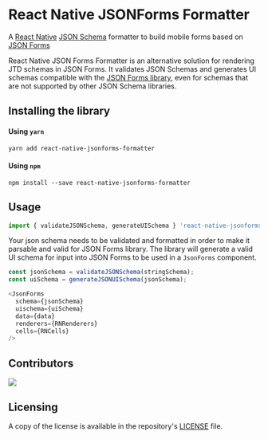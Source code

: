 # React Native JSONForms Formatter

A [React Native](https://reactnative.dev/) [JSON Schema](https://json-schema.org/) formatter to build mobile forms based on [JSON Forms](https://jsonforms.io/)

React Native JSON Forms Formatter is an alternative solution for rendering JTD schemas in JSON Forms. It validates JSON Schemas and generates UI schemas compatible with the [JSON Forms library](https://github.com/eclipsesource/jsonforms), even for schemas that are not supported by other JSON Schema libraries.

## Installing the library

#### Using `yarn`

```
yarn add react-native-jsonforms-formatter
```

#### Using `npm`

```
npm install --save react-native-jsonforms-formatter
```

## Usage

```javascript
import { validateJSONSchema, generateUISchema } 'react-native-jsonforms-formatter';
```

Your json schema needs to be validated and formatted in order to make it parsable and valid for JSON Forms library. The library will generate a valid UI schema for input into JSON Forms to be used in a `JsonForms` component.

```javascript
const jsonSchema = validateJSONSchema(stringSchema);
const uiSchema = generateJSONUISchema(jsonSchema);

<JsonForms
  schema={jsonSchema}
  uischema={uiSchema}
  data={data}
  renderers={RNRenderers}
  cells={RNCells}
/>
```

## Contributors
<a href="https://github.com/PADAS/react-native-jsonforms-formatter/graphs/contributors">
  <img src="https://contributors-img.web.app/image?repo=PADAS/react-native-jsonforms-formatter" />
</a>

## Licensing
A copy of the license is available in the repository's [LICENSE](LICENSE) file.
